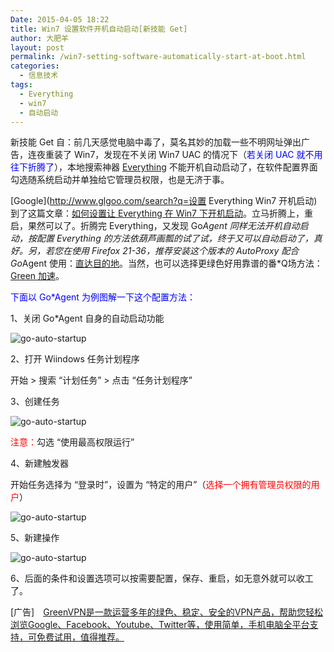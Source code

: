 ```yaml
---
Date: 2015-04-05 18:22
title: Win7 设置软件开机自动启动[新技能 Get]
author: 大肥羊
layout: post
permalink: /win7-setting-software-automatically-start-at-boot.html
categories:
  - 信息技术
tags:
  - Everything
  - win7
  - 自动启动
---
```

新技能 Get 自：前几天感觉电脑中毒了，莫名其妙的加载一些不明网址弹出广告，连夜重装了 Win7，发现在不关闭 Win7 UAC 的情况下（<span style = "color:blue;">若关闭 UAC 就不用往下折腾了</span>），本地搜索神器 [Everything](http://www.voidtools.com/downloads/) 不能开机自动启动了，在软件配置界面勾选随系统启动并单独给它管理员权限，也是无济于事。

[Google](http://www.glgoo.com/search?q=设置 Everything Win7 开机启动) 到了这篇文章：[如何设置让 Everything 在 Win7 下开机启动](http://www.appinn.com/how-to-startup-everything-win7/)。立马折腾上，重启，果然可以了。折腾完 Everything，又发现 Go*Agent 同样无法开机自动启动，按配置 Everything 的方法依葫芦画瓢的试了试，终于又可以自动启动了，真好。另，若您在使用 Firefox 21-36，推荐安装这个版本的 AutoProxy 配合 Go*Agent 使用：[直达目的地](http://fxthunder.com/blog/archives/2866/)。当然，也可以选择更绿色好用靠谱的番*Q场方法：[Green 加速](https://cyhour.com/out/greenvpn)。

<span style = "color:blue;">下面以 Go*Agent 为例图解一下这个配置方法：</span>

1、关闭 Go*Agent 自身的自动启动功能

![ go-auto-startup ](https://cyhour.com/wp-content/uploads/2015/04/go-auto-startup.png)

2、打开 Wiindows 任务计划程序

开始 > 搜索 “计划任务” > 点击 “任务计划程序”

3、创建任务

![ go-auto-startup ](https://cyhour.com/wp-content/uploads/2015/04/new-go.jpg)

<span style = "color:red;">注意：</span>勾选 “使用最高权限运行”

4、新建触发器

开始任务选择为 “登录时”，设置为 “特定的用户”（<span style = "color:red;">选择一个拥有管理员权限的用户</span>）

![ go-auto-startup ](https://cyhour.com/wp-content/uploads/2015/04/go-chu.jpg)

5、新建操作

![ go-auto-startup ](https://cyhour.com/wp-content/uploads/2015/04/go-caozuo.jpg)

6、后面的条件和设置选项可以按需要配置，保存、重启，如无意外就可以收工了。

[广告]　[GreenVPN是一款运营多年的绿色、稳定、安全的VPN产品，帮助您轻松浏览Google、‍Facebook、Youtube、Twitter等，使用简单，手机电脑全平台支持，可免费试用，值得推荐。](https://cyhour.com/out/greenvpn)